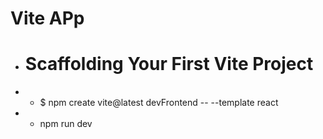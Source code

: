 # Vite APp
- # Scaffolding Your First Vite Project
- - $ npm create vite@latest devFrontend -- --template react
- - npm run dev

